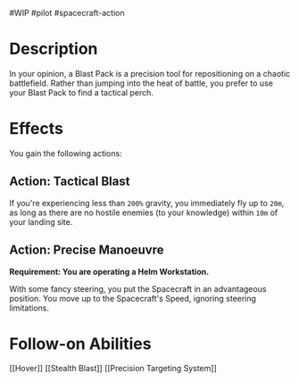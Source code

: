 #WIP #pilot #spacecraft-action

# Description

In your opinion, a Blast Pack is a precision tool for repositioning on a chaotic battlefield. Rather than jumping into the heat of battle, you prefer to use your Blast Pack to find a tactical perch.

# Effects

You gain the following actions:

## Action: Tactical Blast

If you're experiencing less than `200%` gravity, you immediately fly up to `20m`, as long as there are no hostile enemies (to your knowledge) within `10m` of your landing site.

## Action: Precise Manoeuvre

**Requirement: You are operating a Helm Workstation.**

With some fancy steering, you put the Spacecraft in an advantageous position. You move up to the Spacecraft's Speed, ignoring steering limitations.

# Follow-on Abilities

[[Hover]]
[[Stealth Blast]]
[[Precision Targeting System]]
